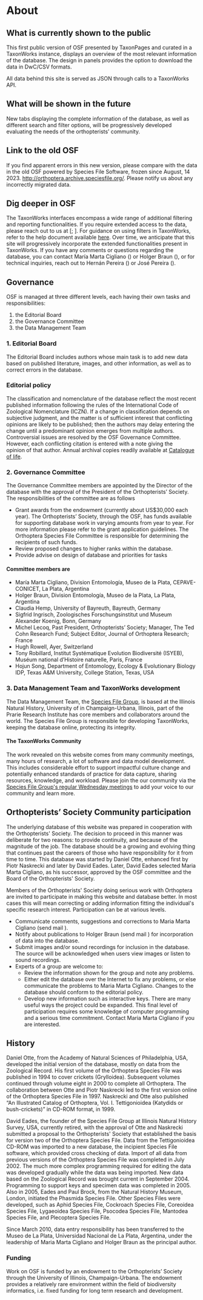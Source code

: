 # About

## What is currently shown to the public

This first public version of OSF presented by TaxonPages and curated in a TaxonWorks instance, displays an overview of the most relevant information of the database. The design in panels provides the option to download the data in DwC/CSV formats.

All data behind this site is served as JSON through calls to a TaxonWorks API.

## What will be shown in the future

New tabs displaying the complete information of the database, as well as different search and filter options, will be progressively developed evaluating the needs of the orthopterists’ community.

## Link to the old OSF

If you find apparent errors in this new version, please compare with the data in the old OSF powered by Species File Software, frozen since August, 14 2023. http://orthoptera.archive.speciesfile.org/. Please notify us about any incorrectly migrated data.

## Dig deeper in OSF

The TaxonWorks interfaces encompass a wide range of additional filtering and reporting functionalities.
If you require extended access to the data, please reach out to us at [<address-maker class="font-medium" :items="['cigliano', 'fcnym', 'unlp', 'edu', 'ar']" />;
<address-maker class="font-medium"  :items="['braun', 'fcnym', 'unlp', 'edu', 'ar']" />]. For guidance on using filters in TaxonWorks, refer to the help document
available [here](https://docs.google.com/document/d/1Ser_9uG31b-zL4YcPJrafZ19BnNCenh-S2zBcsIjLio/).
Over time, we anticipate that this site will progressively incorporate the extended functionalities present
in TaxonWorks. If you have any comments or questions regarding the database, you can contact María
Marta Cigliano (<address-maker class="font-medium" :items="['cigliano', 'fcnym', 'unlp', 'edu', 'ar']" />) or Holger Braun (<address-maker class="font-medium" :items="['braun', 'fcnym', 'unlp', 'edu', 'ar']" />), or for
technical inquiries, reach out to Hernán Pereira (<address-maker class="font-medium" :items="['ellocodelassembler', 'gmail', 'com']" />) or José Pereira (<address-maker class="font-medium" :items="['pepelui', 'outlook', 'com']" />).

## Governance

OSF is managed at three different levels, each having their own tasks and responsibilities:

1.  the Editorial Board
2.  the Governance Committee
3.  the Data Management Team

### 1. Editorial Board

The Editorial Board includes authors whose main task is to add new data based on published literature, images, and other information, as well as to correct errors in the database.

### Editorial policy

The classification and nomenclature of the database reflect the most recent published information following the rules of the International Code of Zoological Nomenclature (ICZN). If a change in classification depends on subjective judgment, and the matter is of sufficient interest that conflicting opinions are likely to be published; then the authors may delay entering the change until a predominant opinion emerges from multiple authors. Controversial issues are resolved by the OSF Governance Committee. However, each conflicting citation is entered with a note giving the opinion of that author. Annual archival copies readily available at [Catalogue of life](https://www.catalogueoflife.org/).

### 2. Governance Committee

The Governance Committee members are appointed by the Director of the database with the approval of the President of the Orthopterists’ Society. The responsibilities of the committee are as follows

- Grant awards from the endowment (currently about US$30,000 each year). The Orthopterists’ Society, through the OSF, has funds available for supporting database work in varying amounts from year to year. For more information please refer to the <RouterLink to="grants">grant application guidelines</RouterLink>. The Orthoptera Species File Committee is responsible for determining the recipients of such funds.
- Review proposed changes to higher ranks within the database.
- Provide advise on design of database and priorities for tasks

#### Committee members are

- María Marta Cigliano, Division Entomología, Museo de la Plata, CEPAVE-CONICET, La Plata, Argentina
- Holger Braun, Division Entomología, Museo de la Plata, La Plata, Argentina
- Claudia Hemp, University of Bayreuth, Bayreuth, Germany
- Sigfrid Ingrisch, Zoologisches Forschungsinstitut und Museum Alexander Koenig, Bonn, Germany
- Michel Lecoq, Past President, Orthopterists’ Society; Manager, The Ted Cohn Research Fund; Subject Editor, Journal of Orthoptera Research; France
- Hugh Rowell, Ayer, Switzerland
- Tony Robillard, Institut Systématique Evolution Biodiversité (ISYEB), Muséum national d’Histoire naturelle, Paris, France
- Hojun Song, Department of Entomology, Ecology & Evolutionary Biology IDP, Texas A&M University, College Station, Texas, USA

### 3. Data Management Team and TaxonWorks development

The Data Management Team, the [Species File Group](http://speciesfilegroup.org/about), is based at the Illinois Natural History, University of in Champaign-Urbana, Illinois, part of the Prarie Research Institute has core members and collaborators around the world. The Species File Group is responsible for developing TaxonWorks, keeping the database online, protecting its integrity.

#### The TaxonWorks Community

The work revealed on this website comes from many community meetings, many hours of research, a lot of software and data model development. This includes considerable effort to support impactful culture change and potentially enhanced standards of practice for data capture, sharing resources, knowledge, and workload. Please join the our community via the [Species File Group's regular Wednesday meetings](https://speciesfilegroup.org/events.html) to add your voice to our community and learn more.

## Orthopterists’ Society Community participation

The underlying database of this website was prepared in cooperation with the Orthopterists' Society. The decision to proceed in this manner was deliberate for two reasons: to provide continuity, and because of the magnitude of the job. The database should be a growing and evolving thing that continues past the careers of those who have responsibility for it from time to time. This database was started by Daniel Otte, enhanced first by Piotr Naskrecki and later by David Eades. Later, David Eades selected Maria Marta Cigliano, as his successor, approved by the OSF committee and the Board of the Orthopterists' Society.

Members of the Orthopterists' Society doing serious work with Orthoptera are invited to participate in making this website and database better. In most cases this will mean correcting or adding information fitting the individual's specific research interest. Participation can be at various levels.

- Communicate comments, suggestions and corrections to Maria Marta Cigliano (send mail <address-maker class="font-medium" :items="['cigliano', 'fcnym', 'unlp', 'edu', 'ar']" />).
- Notify about publications to Holger Braun (send mail <address-maker class="font-medium" :items="['braun', 'fcnym', 'unlp', 'edu', 'ar']" />) for incorporation of data into the database.
- Submit images and/or sound recordings for inclusion in the database. The source will be acknowledged when users view images or listen to sound recordings.
- Experts of a group are welcome to:
  - Review the information shown for the group and note any problems.
  - Either edit the database over the Internet to fix any problems, or else communicate the problems to Maria Marta Cigliano. Changes to the database should conform to the editorial policy.
  - Develop new information such as interactive keys. There are many useful ways the project could be expanded. This final level of participation requires some knowledge of computer programming and a serious time commitment. Contact Maria Marta Cigliano if you are interested.

## History

Daniel Otte, from the Academy of Natural Sciences of Philadelphia, USA, developed the initial version of the database, mostly on data from the Zoological Record. His first volume of the Orthoptera Species File was published in 1994 to cover crickets (Grylloidea). Subsequent volumes continued through volume eight in 2000 to complete all Orthoptera. The collaboration between Otte and Piotr Naskrecki led to the first version online of the Orthoptera Species File in 1997. Naskrecki and Otte also published “An Illustrated Catalog of Orthoptera, Vol. I. Tettigonioidea (Katydids or bush-crickets)” in CD-ROM format, in 1999.

David Eades, the founder of the Species File Group at Illinois Natural History Survey, USA, currently retired, with the approval of Otte and Naskrecki submitted a proposal to the Orthopterists' Society that established the basis for version two of the Orthoptera Species File. Data from the Tettigonioidea CD-ROM was imported to a new database, the incipient Species File software, which provided cross checking of data. Import of all data from previous versions of the Orthoptera Species File was completed in July 2002. The much more complex programming required for editing the data was developed gradually while the data was being imported. New data based on the Zoological Record was brought current in September 2004. Programming to support keys and specimen data was completed in 2005. Also in 2005, Eades and Paul Brock, from the Natural History Museum, London, initiated the Phasmida Species File. Other Species Files were developed, such as Aphid Species File, Cockroach Species File, Coreoidea Species File, Lygaeoidea Species File, Psocodea Species File, Mantodea Species File, and Plecoptera Species File.

Since March 2010, data entry responsibility has been transferred to the Museo de La Plata, Universidad Nacional de La Plata, Argentina, under the leadership of Maria Marta Cigliano and Holger Braun as the principal author.

### Funding

Work on OSF is funded by an endowment to the Orthopterists’ Society through the University of Illinois, Champaign-Urbana. The endowment provides a relatively rare environment within the field of biodiversity informatics, i.e. fixed funding for long term research and development.
